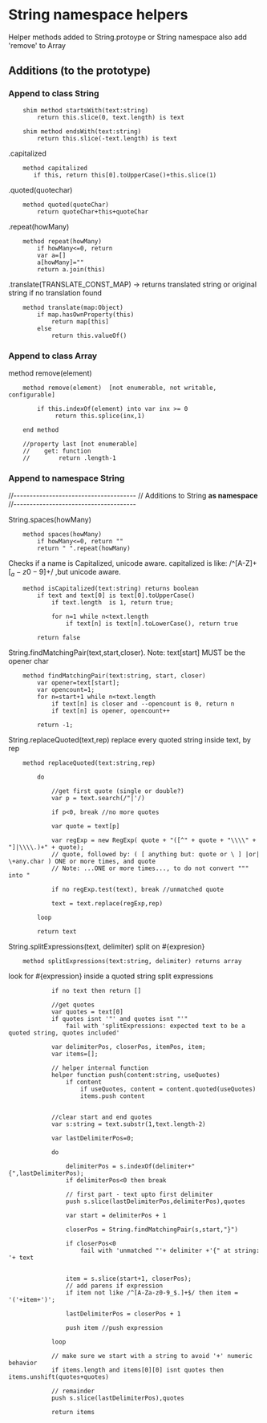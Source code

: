 # String namespace helpers

Helper methods added to String.protoype or String namespace
also add 'remove' to Array

## Additions (to the prototype)

### Append to class String

        shim method startsWith(text:string)
            return this.slice(0, text.length) is text 

        shim method endsWith(text:string)
            return this.slice(-text.length) is text 

.capitalized

        method capitalized
           if this, return this[0].toUpperCase()+this.slice(1)

.quoted(quotechar)

        method quoted(quoteChar)
            return quoteChar+this+quoteChar

.repeat(howMany)

        method repeat(howMany)
            if howMany<=0, return
            var a=[]
            a[howMany]=""
            return a.join(this)

.translate(TRANSLATE_CONST_MAP) -> returns translated string or original string if no translation found

        method translate(map:Object)
            if map.hasOwnProperty(this)
                return map[this]
            else
                return this.valueOf()


### Append to class Array

method remove(element)

        method remove(element)  [not enumerable, not writable, configurable]

            if this.indexOf(element) into var inx >= 0
                 return this.splice(inx,1)

        end method

        //property last [not enumerable]
        //    get: function
        //        return .length-1


### Append to namespace String
//--------------------------------------
// Additions to String **as namespace** 
//--------------------------------------

String.spaces(howMany)

        method spaces(howMany)
            if howMany<=0, return ""
            return " ".repeat(howMany)

Checks if a name is Capitalized, unicode aware.
capitalized is like: /^[A-Z]+[$_a-z0-9]+$/ ,but unicode aware.

        method isCapitalized(text:string) returns boolean 
            if text and text[0] is text[0].toUpperCase() 
                if text.length  is 1, return true;
                
                for n=1 while n<text.length
                    if text[n] is text[n].toLowerCase(), return true
                            
            return false
            
String.findMatchingPair(text,start,closer).
Note: text[start] MUST be the opener char

        method findMatchingPair(text:string, start, closer)
            var opener=text[start];
            var opencount=1;
            for n=start+1 while n<text.length
                if text[n] is closer and --opencount is 0, return n
                if text[n] is opener, opencount++

            return -1;
            
String.replaceQuoted(text,rep)
replace every quoted string inside text, by rep

        method replaceQuoted(text:string,rep)

            do

                //get first quote (single or double?)
                var p = text.search(/"|'/)
                
                if p<0, break //no more quotes

                var quote = text[p]

                var regExp = new RegExp( quote + "([^" + quote + "\\\\" + "]|\\\\.)+" + quote);
                // quote, followed by: ( [ anything but: quote or \ ] |or| \+any.char ) ONE or more times, and quote
                // Note: ...ONE or more times..., to do not convert """ into "
                
                if no regExp.test(text), break //unmatched quote 

                text = text.replace(regExp,rep)

            loop
            
            return text

String.splitExpressions(text, delimiter)
split on #{expresion}

        method splitExpressions(text:string, delimiter) returns array

look for #{expression} inside a quoted string
split expressions

                if no text then return []

                //get quotes
                var quotes = text[0]
                if quotes isnt '"' and quotes isnt "'"
                    fail with 'splitExpressions: expected text to be a quoted string, quotes included'

                var delimiterPos, closerPos, itemPos, item;
                var items=[];

                // helper internal function
                helper function push(content:string, useQuotes)
                    if content
                        if useQuotes, content = content.quoted(useQuotes)
                        items.push content
                    
                
                //clear start and end quotes
                var s:string = text.substr(1,text.length-2)

                var lastDelimiterPos=0;
                
                do

                    delimiterPos = s.indexOf(delimiter+"{",lastDelimiterPos);
                    if delimiterPos<0 then break

                    // first part - text upto first delimiter
                    push s.slice(lastDelimiterPos,delimiterPos),quotes 
                    
                    var start = delimiterPos + 1

                    closerPos = String.findMatchingPair(s,start,"}")

                    if closerPos<0
                        fail with 'unmatched "'+ delimiter +'{" at string: '+ text
                   

                    item = s.slice(start+1, closerPos);
                    // add parens if expression
                    if item not like /^[A-Za-z0-9_$.]+$/ then item = '('+item+')';

                    lastDelimiterPos = closerPos + 1

                    push item //push expression

                loop

                // make sure we start with a string to avoid '+' numeric behavior
                if items.length and items[0][0] isnt quotes then items.unshift(quotes+quotes)
                
                // remainder
                push s.slice(lastDelimiterPos),quotes

                return items
            
